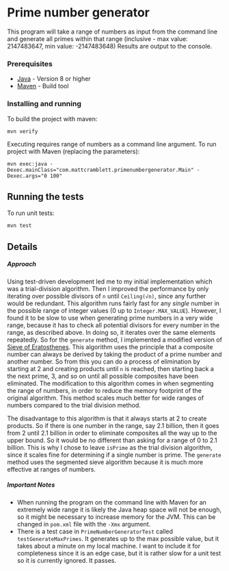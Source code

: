 # Prime number generator

This program will take a range of numbers as input from the command line and generate all primes within that range (inclusive - max value: 2147483647, min value: -2147483648)
Results are output to the console.

### Prerequisites

* [Java](https://www.java.com/) - Version 8 or higher
* [Maven](https://maven.apache.org/) - Build tool


### Installing and running

To build the project with maven:

```
mvn verify
```

Executing requires range of numbers as a command line argument. To run project with Maven (replacing the parameters):

```
mvn exec:java -Dexec.mainClass="com.mattcramblett.primenumbergenerator.Main" -Dexec.args="0 100"
```

## Running the tests

To run unit tests:

```
mvn test
```

## Details

##### Approach
Using test-driven development led me to my initial implementation which was a trial-division algorithm.
Then I improved the performance by only iterating over possible divisors of `n` until `Ceiling(√n)`, since any further would be redundant.
This algorithm runs fairly fast for any *single* number in the possible range of integer values (0 up to `Integer.MAX_VALUE`).
However, I found it to be slow to use when generating prime numbers in a very wide range, because it has to check all potential divisors for every number in the range, as described above. In doing so, it iterates over the same elements repeatedly.
So for the `generate` method, I implemented a modified version of [Sieve of Eratosthenes](https://en.wikipedia.org/wiki/Sieve_of_Eratosthenes). This algorithm uses the principle that a composite number can always be derived by taking the product of a prime number and another number.
So from this you can do a process of elimination by starting at 2 and creating products until `n` is reached, then starting back a the next prime, 3, and so on until all possible composites have been eliminated.
The modification to this algorithm comes in when segmenting the range of numbers, in order to reduce the memory footprint of the original algorithm. This method scales much better for wide ranges of numbers compared to the trial division method.

The disadvantage to this algorithm is that it always starts at 2 to create products. So if there is one number in the range, say 2.1 billion, then it goes from 2 until 2.1 billion in order to eliminate composites all the way up to the upper bound. So it would be no different than asking for a range of 0 to 2.1 billion. This is why I chose to leave `isPrime` as the trial division algorithm, since it scales fine for determining if a single number is prime. The `generate` method uses the segmented sieve algorithm because it is much more effective at ranges of numbers.

##### Important Notes
* When running the program on the command line with Maven for an extremely wide range it is likely the Java heap space will not be enough, so it might be necessary to increase memory for the JVM. This can be changed in `pom.xml` file with the `-Xmx` argument. 
* There is a test case in `PrimeNumberGeneratorTest` called `testGenerateMaxPrimes`. It generates up to the max possible value, but it takes about a minute on my local machine. I want to include it for completeness since it is an edge case, but it is rather slow for a unit test so it is currently ignored. It passes.


